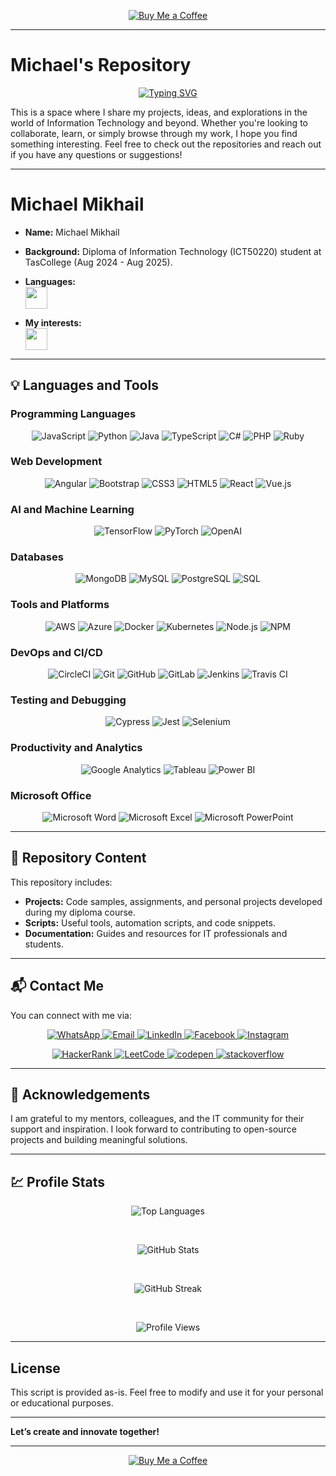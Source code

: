 
<p align="center"> <a href="https://buymeacoffee.com/walle84h" target="_blank"> <img src="https://img.shields.io/badge/Buy%20Me%20a%20Coffee-F7CA88?style=for-the-badge&logo=buy-me-a-coffee&logoColor=black" alt="Buy Me a Coffee" /> </a> </p>

---

# Michael's Repository

<p align="center">
<a href="https://git.io/typing-svg"><img src="https://readme-typing-svg.herokuapp.com?font=Fira+Code&pause=1000&center=true&multiline=true&width=435&lines=Hi+%F0%9F%91%8B;Welcome+to+my+GitHub+repository!" alt="Typing SVG" /></a>
</p>

This is a space where I share my projects, ideas, and explorations in the world of Information Technology and beyond. Whether you're looking to collaborate, learn, or simply browse through my work, I hope you find something interesting. Feel free to check out the repositories and reach out if you have any questions or suggestions!

---

# Michael Mikhail

- **Name:** Michael Mikhail  
- **Background:** Diploma of Information Technology (ICT50220) student at TasCollege (Aug 2024 - Aug 2025).  

- **Languages:**  
   <img src="https://readme-typing-svg.demolab.com?font=Roboto+Slab&size=30&center=false&vCenter=true&width=450&duration=1500&pause=1000&lines=English;Arabic" width="auto" height="35"/>

- **My interests:**  
   <img src="https://readme-typing-svg.demolab.com?font=Roboto+Slab&size=30&center=false&vCenter=true&width=450&duration=1500&pause=1000&lines=Artificial+Intelligence;Machine+Learning;Data+Science;Web+Development;Software+Development;Cybersecurity;Cloud+Computing;Game+Development;DevOps;Data+Visualization;Embedded+Systems;Mobile+Application+Development;Open+Source;Networking;Agile+Methodologies" width="auto" height="35"/>

---

## 💡 Languages and Tools  

### Programming Languages

<p align="center">
    <img alt="JavaScript" title="JavaScript" src="https://img.shields.io/badge/JavaScript-F7DF1E?style=for-the-badge&logo=javascript&logoColor=black" />
    <img alt="Python" title="Python" src="https://img.shields.io/badge/Python-3670A0?style=for-the-badge&logo=python&logoColor=ffdd54" />
    <img alt="Java" title="Java" src="https://img.shields.io/badge/Java-007396?style=for-the-badge&logo=java&logoColor=white" />
    <img alt="TypeScript" title="TypeScript" src="https://img.shields.io/badge/TypeScript-3178C6?style=for-the-badge&logo=typescript&logoColor=white" />
    <img alt="C#" title="C#" src="https://img.shields.io/badge/C%23-239120?style=for-the-badge&logo=c-sharp&logoColor=white" />
    <img alt="PHP" title="PHP" src="https://img.shields.io/badge/PHP-777BB4?style=for-the-badge&logo=php&logoColor=white" />
    <img alt="Ruby" title="Ruby" src="https://img.shields.io/badge/Ruby-CC342D?style=for-the-badge&logo=ruby&logoColor=white" />
</p>

### Web Development

<p align="center">
    <img alt="Angular" title="Angular" src="https://img.shields.io/badge/Angular-E23237?style=for-the-badge&logo=angular&logoColor=white" />
    <img alt="Bootstrap" title="Bootstrap" src="https://img.shields.io/badge/Bootstrap-563D7C?style=for-the-badge&logo=bootstrap&logoColor=white" />
    <img alt="CSS3" title="CSS3" src="https://img.shields.io/badge/CSS3-1572B6?style=for-the-badge&logo=css3&logoColor=white" />
    <img alt="HTML5" title="HTML5" src="https://img.shields.io/badge/HTML5-E34F26?style=for-the-badge&logo=html5&logoColor=white" />
    <img alt="React" title="React" src="https://img.shields.io/badge/React-61DAFB?style=for-the-badge&logo=react&logoColor=black" />
    <img alt="Vue.js" title="Vue.js" src="https://img.shields.io/badge/Vue.js-4FC08D?style=for-the-badge&logo=vue.js&logoColor=white" />
</p>

### AI and Machine Learning

<p align="center">
    <img alt="TensorFlow" title="TensorFlow" src="https://img.shields.io/badge/TensorFlow-FF6F00?style=for-the-badge&logo=tensorflow&logoColor=white" />
    <img alt="PyTorch" title="PyTorch" src="https://img.shields.io/badge/PyTorch-EE4C2C?style=for-the-badge&logo=pytorch&logoColor=white" />
    <img alt="OpenAI" title="OpenAI" src="https://img.shields.io/badge/OpenAI-1F1F1F?style=for-the-badge&logo=openai&logoColor=white" />
</p>

### Databases

<p align="center">
    <img alt="MongoDB" title="MongoDB" src="https://img.shields.io/badge/MongoDB-4EA94B?style=for-the-badge&logo=mongodb&logoColor=white" />
    <img alt="MySQL" title="MySQL" src="https://img.shields.io/badge/MySQL-4479A1?style=for-the-badge&logo=mysql&logoColor=white" />
    <img alt="PostgreSQL" title="PostgreSQL" src="https://img.shields.io/badge/PostgreSQL-336791?style=for-the-badge&logo=postgresql&logoColor=white" />
    <img alt="SQL" title="SQL" src="https://img.shields.io/badge/SQL-003B57?style=for-the-badge&logo=databricks&logoColor=white" />
</p>

### Tools and Platforms

<p align="center">
    <img alt="AWS" title="AWS" src="https://img.shields.io/badge/Amazon_AWS-232F3E?style=for-the-badge&logo=amazonaws&logoColor=white" />
    <img alt="Azure" title="Azure" src="https://img.shields.io/badge/Microsoft_Azure-0089D6?style=for-the-badge&logo=microsoftazure&logoColor=white" />
    <img alt="Docker" title="Docker" src="https://img.shields.io/badge/Docker-2496ED?style=for-the-badge&logo=docker&logoColor=white" />
    <img alt="Kubernetes" title="Kubernetes" src="https://img.shields.io/badge/Kubernetes-326CE5?style=for-the-badge&logo=kubernetes&logoColor=white" />
    <img alt="Node.js" title="Node.js" src="https://img.shields.io/badge/Node.js-43853D?style=for-the-badge&logo=node.js&logoColor=white" />
    <img alt="NPM" title="NPM" src="https://img.shields.io/badge/NPM-CB3837?style=for-the-badge&logo=npm&logoColor=white" />
</p>

### DevOps and CI/CD

<p align="center">
    <img alt="CircleCI" title="CircleCI" src="https://img.shields.io/badge/CircleCI-00A9B5?style=for-the-badge&logo=circleci&logoColor=white" />
    <img alt="Git" title="Git" src="https://img.shields.io/badge/Git-F05033?style=for-the-badge&logo=git&logoColor=white" />
    <img alt="GitHub" title="GitHub" src="https://img.shields.io/badge/GitHub-181717?style=for-the-badge&logo=github&logoColor=white" />
    <img alt="GitLab" title="GitLab" src="https://img.shields.io/badge/GitLab-FCA121?style=for-the-badge&logo=gitlab&logoColor=white" />
    <img alt="Jenkins" title="Jenkins" src="https://img.shields.io/badge/Jenkins-D24939?style=for-the-badge&logo=jenkins&logoColor=white" />
    <img alt="Travis CI" title="Travis CI" src="https://img.shields.io/badge/Travis_CI-3E8BFF?style=for-the-badge&logo=travis-ci&logoColor=white" />
</p>

### Testing and Debugging

<p align="center">
    <img alt="Cypress" title="Cypress" src="https://img.shields.io/badge/Cypress-17202C?style=for-the-badge&logo=cypress&logoColor=white" />
    <img alt="Jest" title="Jest" src="https://img.shields.io/badge/Jest-C21325?style=for-the-badge&logo=jest&logoColor=white" />
    <img alt="Selenium" title="Selenium" src="https://img.shields.io/badge/Selenium-43B02A?style=for-the-badge&logo=selenium&logoColor=white" />
</p>

### Productivity and Analytics

<p align="center">
    <img alt="Google Analytics" title="Google Analytics" src="https://img.shields.io/badge/Google_Analytics-F8A600?style=for-the-badge&logo=googleanalytics&logoColor=white" />
    <img alt="Tableau" title="Tableau" src="https://img.shields.io/badge/Tableau-E97627?style=for-the-badge&logo=tableau&logoColor=white" />
    <img alt="Power BI" title="Power BI" src="https://img.shields.io/badge/Power_BI-FFBF00?style=for-the-badge&logo=powerbi&logoColor=white" />
</p>

### Microsoft Office

<p align="center">
    <img alt="Microsoft Word" title="Microsoft Word" src="https://img.shields.io/badge/Microsoft_Word-2B579A?style=for-the-badge&logo=microsoftword&logoColor=white" />
    <img alt="Microsoft Excel" title="Microsoft Excel" src="https://img.shields.io/badge/Microsoft_Excel-217346?style=for-the-badge&logo=microsoftexcel&logoColor=white" />
    <img alt="Microsoft PowerPoint" title="Microsoft PowerPoint" src="https://img.shields.io/badge/Microsoft_PowerPoint-B7472A?style=for-the-badge&logo=microsoftpowerpoint&logoColor=white" />
</p>

---

## 📂 Repository Content  

This repository includes:  

- **Projects:** Code samples, assignments, and personal projects developed during my diploma course.  
- **Scripts:** Useful tools, automation scripts, and code snippets.  
- **Documentation:** Guides and resources for IT professionals and students.  

---

## 📬 Contact Me 

You can connect with me via:  

<p align="center">
    <a href="https://wa.me/61422749979" target="_blank">
        <img alt="WhatsApp" title="WhatsApp" src="https://img.shields.io/badge/WhatsApp-25D366?style=for-the-badge&logo=whatsapp&logoColor=white" />
    </a>
    <a href="mailto:wall-e84@hotmail.com" target="_blank">
        <img alt="Email" title="Email" src="https://img.shields.io/badge/Gmail-D14836?style=for-the-badge&logo=gmail&logoColor=white" />
    </a>
    <a href="https://www.linkedin.com/in/michael-m-g/" target="_blank">
        <img alt="LinkedIn" title="LinkedIn" src="https://img.shields.io/badge/LinkedIn-0A66C2?style=for-the-badge&logo=linkedin&logoColor=white" />
    </a>
    <a href="https://www.facebook.com/xxx" target="_blank">
        <img alt="Facebook" title="Facebook" src="https://img.shields.io/badge/Facebook-1877F2?style=for-the-badge&logo=facebook&logoColor=white" />
    </a>
    <a href="https://www.instagram.com/xxx" target="_blank">
        <img alt="Instagram" title="Instagram" src="https://img.shields.io/badge/Instagram-E4405F?style=for-the-badge&logo=instagram&logoColor=white" />
    </a>
</p>

<p align="center">
    <a href="https://www.hackerrank.com/wall_e84" target="_blank">
        <img alt="HackerRank" title="HackerRank" src="https://img.shields.io/badge/HackerRank-2EC866?style=for-the-badge&logo=hackerrank&logoColor=white" />
    </a>
    <a href="https://www.leetcode.com/MichaelMikhail" target="_blank">
        <img alt="LeetCode" title="LeetCode" src="https://img.shields.io/badge/LeetCode-000000?style=for-the-badge&logo=leetcode&logoColor=d16c06" />
    </a>
        <a href="https://codepen.io/MichaelMagdy" target="blank">
        <img
            src="https://img.shields.io/badge/Codepen-000000?style=for-the-badge&logo=codepen&logoColor=white"
            alt="codepen"
            title="codepen"
        />
    </a>
    <a href="https://stackoverflow.com/users/26909939/michaelmagdyg" target="blank">
        <img
            src="https://img.shields.io/badge/-Stackoverflow-FE7A16?style=for-the-badge&logo=stack-overflow&logoColor=white"
            alt="stackoverflow"
            title="stackoverflow"
        />
    </a>
</p>

---

## 🙏 Acknowledgements  

I am grateful to my mentors, colleagues, and the IT community for their support and inspiration. I look forward to contributing to open-source projects and building meaningful solutions.

---
## 💹 Profile Stats

<p align="center">
  <img src="https://github-readme-stats.vercel.app/api/top-langs/?username=MichaelMagdyG&layout=compact&theme=radical&title_color=ff6ec7&text_color=ffffff&bg_color=151515&card_width=500" alt="Top Languages" />
</p>
<br />
<p align="center">
  <img src="https://github-readme-stats.vercel.app/api/?username=MichaelMagdyG&show_icons=true&custom_title=Michael%27s%20GitHub%20Stats&theme=radical&title_color=ff6ec7&icon_color=79ff97&text_color=ffffff&bg_color=151515" alt="GitHub Stats" />
</p>
<br />
<p align="center">
  <img src="https://github-readme-streak-stats.herokuapp.com/?user=MichaelMagdyG&theme=radical&fire=ff6ec7&ring=79ff97&text_color=ffffff&background=151515&stroke=303030&custom_title=Michael%27s%20GitHub%20Streak" alt="GitHub Streak" />
</p>
<br />
<p align="center">
  <img src="https://komarev.com/ghpvc/?username=MichaelMagdyG&label=PROFILE%20VIEWS&color=ff6ec7&style=for-the-badge" alt="Profile Views" />
</p>

---

## License
This script is provided as-is. Feel free to modify and use it for your personal or educational purposes.

---

**Let’s create and innovate together!**  

---
<p align="center"> <a href="https://buymeacoffee.com/walle84h" target="_blank"> <img src="https://img.shields.io/badge/Buy%20Me%20a%20Coffee-F7CA88?style=for-the-badge&logo=buy-me-a-coffee&logoColor=black" alt="Buy Me a Coffee" /> </a> </p>
